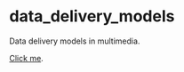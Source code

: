 # data_delivery_models
Data delivery models in multimedia.

[Click me](https://cdn.rawgit.com/vicente-gonzalez-ruiz/data_delivery_models/master/index.html).
